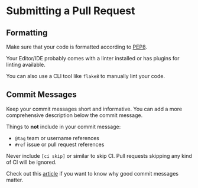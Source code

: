 # Submitting a Pull Request

## Formatting

Make sure that your code is formatted according to [PEP8](https://www.python.org/dev/peps/pep-0008/).

Your Editor/IDE probably comes with a linter installed or has plugins for linting available.

You can also use a CLI tool like `flake8` to manually lint your code.


## Commit Messages

Keep your commit messages short and informative.
You can add a more comprehensive description below the commit message.

Things to **not** include in your commit message:

* `@tag` team or username references
* `#ref` issue or pull request references

Never include `[ci skip]` or similar to skip CI.
Pull requests skipping any kind of CI will be ignored.

Check out this [article](https://chris.beams.io/posts/git-commit) if you want to know why good commit messages matter.
